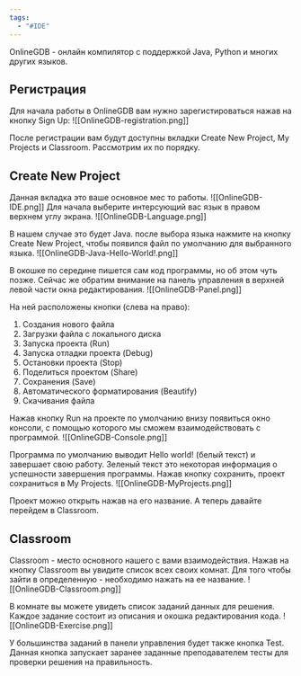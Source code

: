 ```yaml
---
tags:
  - "#IDE"
---
```


OnlineGDB - онлайн компилятор с поддержкой Java, Python и многих других языков.
## Регистрация
Для начала работы в OnlineGDB вам нужно зарегистироваться нажав на кнопку Sign Up:
![[OnlineGDB-registration.png]]

После регистрации вам будут доступны вкладки Create New Project, My Projects и Classroom. Рассмотрим их по порядку.
## Create New Project
Данная вкладка это ваше основное мес то работы.
![[OnlineGDB-IDE.png]]
Для начала выберите интерсующий вас язык в правом верхнем углу экрана.
![[OnlineGDB-Language.png]]

В нашем случае это будет Java. после выбора языка нажмите на кнопку Create New Project, чтобы появился файл по умолчанию для выбранного языка.
![[OnlineGDB-Java-Hello-World!.png]]

В окошке по середине пишется сам код программы, но об этом чуть позже. Сейчас же обратим внимание на панель управления в верхней левой части окна редактирования.
![[OnlineGDB-Panel.png]]

На ней расположены кнопки (слева на право):
1. Создания нового файла
2. Загрузки файла с локального диска
3. Запуска проекта (Run)
4. Запуска отладки проекта (Debug)
5. Остановки проекта (Stop)
6. Поделиться проектом (Share)
7. Сохранения (Save)
8. Автоматического форматирования (Beautify)
9. Скачивания файла

Нажав кнопку Run на проекте по умолчанию внизу появиться окно консоли, с помощью которого мы сможем взаимодействовать с программой.
![[OnlineGDB-Console.png]]

Программа по умолчанию выводит Hello world! (белый текст) и завершает свою работу. Зеленый текст это некоторая информация о успешности завершения программы.
Нажав кнопку сохранить, проект сохраниться в My Projects.
![[OnlineGDB-MyProjects.png]]

Проект можно открыть нажав на его название. А теперь давайте перейдем в Classroom.
## Classroom
Classroom - место основного нашего с вами взаимодействия. Нажав на кнопку Classroom вы увидите список всех своих комнат. Для того чтобы зайти в определенную - необходимо нажать на ее название.
![[OnlineGDB-Classroom.png]]

В комнате вы можете увидеть список заданий данных для решения. Каждое задание состоит из описания и окошка редактирования кода.
![[OnlineGDB-Exercise.png]]

У большинства заданий в панели управления будет также кнопка Test. Данная кнопка запускает заранее заданные преподавателем тесты для проверки решения на правильность.